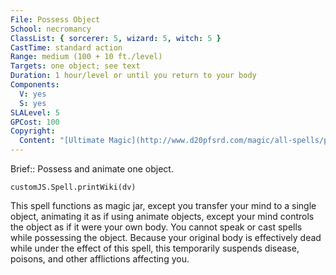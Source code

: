 ```yaml
---
File: Possess Object
School: necromancy
ClassList: { sorcerer: 5, wizard: 5, witch: 5 }
CastTime: standard action
Range: medium (100 + 10 ft./level)
Targets: one object; see text
Duration: 1 hour/level or until you return to your body
Components:
  V: yes
  S: yes
SLALevel: 5
GPCost: 100
Copyright:
  Content: "[Ultimate Magic](http://www.d20pfsrd.com/magic/all-spells/p/possess-object)"
---
```

Brief:: Possess and animate one object.

```dataviewjs
customJS.Spell.printWiki(dv)
```

This spell functions as magic jar, except you transfer your mind to a single object, animating it as if using animate objects, except your mind controls the object as if it were your own body. You cannot speak or cast spells while possessing the object. Because your original body is effectively dead while under the effect of this spell, this temporarily suspends disease, poisons, and other afflictions affecting you.
